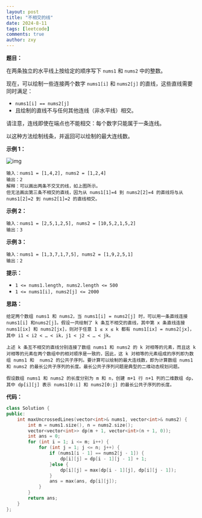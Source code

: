 ```yaml
---
layout: post
title: "不相交的线"
date: 2024-8-11
tags: [leetcode]
comments: true
author: zxy
---
```


**题目：**

在两条独立的水平线上按给定的顺序写下 `nums1` 和 `nums2` 中的整数。

现在，可以绘制一些连接两个数字 `nums1[i]` 和 `nums2[j]` 的直线，这些直线需要同时满足：

-  `nums1[i] == nums2[j]`
- 且绘制的直线不与任何其他连线（非水平线）相交。

请注意，连线即使在端点也不能相交：每个数字只能属于一条连线。

以这种方法绘制线条，并返回可以绘制的最大连线数。

**示例 1：**

![img](https://assets.leetcode.com/uploads/2019/04/26/142.png)

```
输入：nums1 = [1,4,2], nums2 = [1,2,4]
输出：2
解释：可以画出两条不交叉的线，如上图所示。 
但无法画出第三条不相交的直线，因为从 nums1[1]=4 到 nums2[2]=4 的直线将与从 nums1[2]=2 到 nums2[1]=2 的直线相交。
```

**示例 2：**

```
输入：nums1 = [2,5,1,2,5], nums2 = [10,5,2,1,5,2]
输出：3
```

**示例 3：**

```
输入：nums1 = [1,3,7,1,7,5], nums2 = [1,9,2,5,1]
输出：2
```

**提示：**

- `1 <= nums1.length, nums2.length <= 500`
- `1 <= nums1[i], nums2[j] <= 2000`

**思路：**

```
给定两个数组 nums1 和 nums2，当 nums1[i] = nums2[j] 时，可以用一条直线连接 nums1[i] 和nums2[j]。假设一共绘制了 k 条互不相交的直线，其中第 x 条直线连接 nums1[ix] 和 nums2[jx]，则对于任意 1 ≤ x ≤ k 都有 nums1[ix] = nums2[jx]，其中 i1 < i2 < … < ik，j1 < j2 < … < jk。

上述 k 条互不相交的直线分别连接了数组 nums1 和 nums2 的 k 对相等的元素，而且这 k 对相等的元素在两个数组中的相对顺序是一致的，因此，这 k 对相等的元素组成的序列即为数组 nums1 和  nums2 的公共子序列。要计算可以绘制的最大连线数，即为计算数组 nums1 和 nums2 的最长公共子序列的长度。最长公共子序列问题是典型的二维动态规划问题。

假设数组 nums1 和 nums2 的长度分别为 m 和 n，创建 m+1 行 n+1 列的二维数组 dp，其中 dp[i][j] 表示 nums1[0:i] 和 nums2[0:j] 的最长公共子序列的长度。
```

**代码：**

```cpp
class Solution {
public:
    int maxUncrossedLines(vector<int>& nums1, vector<int>& nums2) {
        int m = nums1.size(), n = nums2.size();
        vector<vector<int>> dp(m + 1, vector<int>(n + 1, 0));
        int ans = 0;
        for (int i = 1; i <= m; i++) {
            for (int j = 1; j <= n; j++) {
                if (nums1[i - 1] == nums2[j - 1]) {
                    dp[i][j] = dp[i - 1][j - 1] + 1;
                }else {
                    dp[i][j] = max(dp[i - 1][j], dp[i][j - 1]);
                }
                ans = max(ans, dp[i][j]);
            }
        }
        return ans;
    }
};
```











